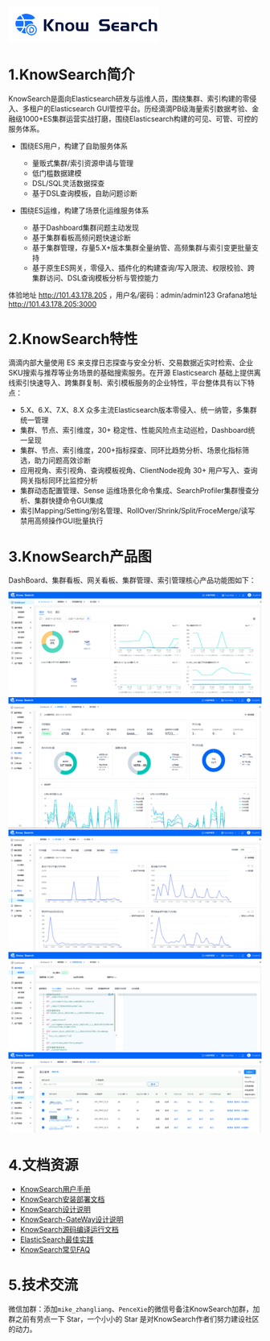 <img src="./doc/file/KnowSearch.png" width="300"/>

# 1.KnowSearch简介

KnowSearch是面向Elasticsearch研发与运维人员，围绕集群、索引构建的零侵入、多租户的Elasticsearch GUI管控平台。历经滴滴PB级海量索引数据考验、金融级1000+ES集群运营实战打磨，围绕Elasticsearch构建的可见、可管、可控的服务体系。

- 围绕ES用户，构建了自助服务体系
  - 量贩式集群/索引资源申请与管理
  - 低门槛数据建模
  - DSL/SQL灵活数据探查
  - 基于DSL查询模板，自助问题诊断

- 围绕ES运维，构建了场景化运维服务体系
  - 基于Dashboard集群问题主动发现
  - 基于集群看板高频问题快速诊断
  - 基于集群管理，存量5.X+版本集群全量纳管、高频集群与索引变更批量支持
  - 基于原生ES网关，零侵入、插件化的构建查询/写入限流、权限校验、跨集群访问、DSL查询模板分析与管控能力

体验地址 http://101.43.178.205 ，用户名/密码：admin/admin123
Grafana地址 http://101.43.178.205:3000

# 2.KnowSearch特性

滴滴内部大量使用 ES 来支撑日志探查与安全分析、交易数据近实时检索、企业SKU搜索与推荐等业务场景的基础搜索服务。在开源 Elasticsearch 基础上提供离线索引快速导入、跨集群复制、索引模板服务的企业特性，平台整体具有以下特点：

- 5.X、6.X、7.X、8.X 众多主流Elasticsearch版本零侵入、统一纳管，多集群统一管理
- 集群、节点、索引维度，30+ 稳定性、性能风险点主动巡检，Dashboard统一呈现
- 集群、节点、索引维度，200+指标探查、同环比趋势分析、场景化指标筛选，助力问题高效诊断
- 应用视角、索引视角、查询模板视角、ClientNode视角 30+ 用户写入、查询网关指标同环比监控分析
- 集群动态配置管理、Sense 运维场景化命令集成、SearchProfiler集群慢查分析、集群快捷命令GUI集成
- 索引Mapping/Setting/别名管理、RollOver/Shrink/Split/FroceMerge/读写禁用高频操作GUI批量执行

# 3.KnowSearch产品图

DashBoard、集群看板、网关看板、集群管理、索引管理核心产品功能图如下：

<img src="./doc/file/KnowSearch-Dashboard.png" style="zoom:50%;" />
<img src="./doc/file/KnowSearch-IndexBoard.png"  style="zoom:50%;" />
<img src="./doc/file/KnowSearch-GateWay-Metric.png"  style="zoom:50%;"/>
<img src="./doc/file/KnowSearch-ClusterManager.png" style="zoom:50%;" />
<img src="./doc/file/KnowSearch-IndexManager.png"  style="zoom:50%;" />

# 4.文档资源

- [KnowSearch用户手册](doc/KnowSearch用户手册.md)
- [KnowSearch安装部署文档](doc/KnowSearch安装部署文档.md)
- [KnowSearch设计说明](doc/KnowSearch设计说明.md)
- [KnowSearch-GateWay设计说明](doc/KnowSearch-GateWay设计文档.md)
- [KnowSearch源码编译运行文档](doc/KnowSearch源码编译运行文档.md)
- [ElasticSearch最佳实践](doc/ElasticSearch最佳实践.md)
- [KnowSearch常见FAQ](doc/KnowSearch常见FAQ.md)

# 5.技术交流

微信加群：添加`mike_zhangliang`、`PenceXie`的微信号备注KnowSearch加群，加群之前有劳点一下 Star，一个小小的 Star 是对KnowSearch作者们努力建设社区的动力。

